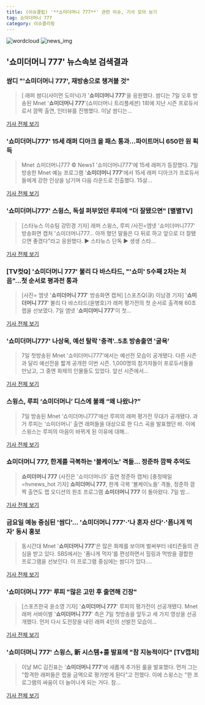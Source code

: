 ```yaml
---
title: (이슈클립) '**쇼미더머니 777**' 관련 이슈, 기사 모아 보기
tag: 쇼미더머니 777
category: 이슈클리핑
---
```

![wordcloud](https://s3.ap-northeast-2.amazonaws.com/lyrics101-wordcloud/2018-09-08-1536333166.png)
![news_img](https://user-images.githubusercontent.com/42597476/44507050-1206f400-a6e4-11e8-8d98-7ffbfebb353f.png)
## **'**쇼미더머니 777**'** 뉴스속보 검색결과
### 쌈디 "'**쇼미더머니 777**', 재방송으로 챙겨볼 것"

>[ 래퍼 쌈디(사이먼 도미닉)가 '**쇼미더머니 777**'을 응원했다. 쌈디는 7일 오후 방송된 Mnet '**쇼미더머니 777**'(쇼미더머니 트리플세븐) 1회에 지난 시즌 프로듀서로서 깜짝 출연, 인터뷰를 진행했다. 이날 쌈디는...

<a href="http://www.mydaily.co.kr/new_yk/html/read.php?newsid=201809072303677764&ext=na" target="_blank">기사 전체 보기</a>

### '쇼미더머니777' 15세 래퍼 디아크 올 패스 통과…파이트머니 650만 원 획득

>Mnet 쇼미더머니777 © News1 '쇼미더머니777'에 15세 래퍼가 등장했다. 7일 방송한 Mnet 예능 프로그램 '**쇼미더머니 777**'에서 15세 래퍼 디아크가 프로듀서들에게 강한 인상을 남기며 다음 라운드로 진출했다. 15살...

<a href="http://news1.kr/articles/?3420913" target="_blank">기사 전체 보기</a>

### '쇼미더머니777' 스윙스, 독설 퍼부었던 루피에 "더 잘됐으면" [별별TV]

>[스타뉴스 이슈팀 강민경 기자] 래퍼 스윙스, 루피 /사진=엠넷 '쇼미더머니777' 방송화면 캡처 '쇼미더머니777... 아까 했던 말들은 다 뒤로 하고 앞으로 더 잘됐으면 좋겠다"라고 응원했다. ▶ 스타뉴스 단독 ▶ 생생 스타...

<a href="http://star.mt.co.kr/stview.php?no=2018090721550913632" target="_blank">기사 전체 보기</a>

### [TV컷Q] '**쇼미더머니 777**' 불리 다 바스타드, "'쇼미' 5수째 2차는 처음"...첫 순서로 평과전 통과

>[사진= 엠넷 '**쇼미더머니 777**' 방송화면 캡쳐] [스포츠Q(큐) 이남경 기자] '**쇼미더머니 777**' 불리 다 바스타드(윤병호)가 래퍼 평가전의 첫 순서로 출격해 60초 랩을 선보였다. 7일 엠넷 '**쇼미더머니 777**'이 첫...

<a href="http://www.sportsq.co.kr/news/articleView.html?idxno=301915" target="_blank">기사 전체 보기</a>

### '쇼미더머니777' 나상욱, 예선 탈락 '충격'..5초 방송출연 '굴욕'

>7일 첫방송된 Mnet '쇼미더머니777'에서는 예선전 모습이 공개됐다. 다른 시즌과 달리 예선전을 짧게 공개한 이번 시즌. 1,000명의 참가자들이 프로듀서들을 만났고, 그 중엔 화제의 인물들도 있었다. 앞선 시즌에서...

<a href="http://enews24.tving.com/news/article.asp?nsID=1300686" target="_blank">기사 전체 보기</a>

### 스윙스, 루피 ‘쇼미더머니’ 디스에 불쾌 “왜 나왔나?”

>7일 방송된 Mnet ‘쇼미더머니777’에선 루피의 래퍼 평가전 무대가 공개됐다. 과거 루피는 ‘쇼미더머니’ 출연 래퍼들을 대상으로 한 디스 곡을 발표했던 바. 이에 스윙스는 루피의 마음이 바뀌게 된 이유에 대해...

<a href="http://www.tvreport.co.kr/?c=news&m=newsview&idx=1078696" target="_blank">기사 전체 보기</a>

### **쇼미더머니 777**, 한계를 극복하는 '볼케이노' 격돌... 정준하 깜짝 추억도

>**쇼미더머니 777** (사진은 '쇼미더머니5' 출연 정준하 캡쳐) [충청매일=hvnews_hot 기자] **쇼미더머니 777**, 한계 극복 '볼케이노들' 격돌, 정준하 깜짝 출연도 랩 오디션의 원조 프로그램 **쇼미더머니 777** 이 돌아왔다. 7일 밤...

<a href="http://www.ccdn.co.kr/news/articleView.html?idxno=539282" target="_blank">기사 전체 보기</a>

### 금요일 예능 중심된 '쌈디'… '**쇼미더머니 777**'·'나 혼자 산다'·'폼나게 먹자' 동시 홍보

>동시간대 Mnet '**쇼미더머니 777**'은 많은 화제를 보이며 벌써부터 네티즌들의 관심을 받고 있다. SBS에서는 '폼나게 먹자'를 편성하면서 힐링과 먹방을 결합한 프로그램을 선보인다. 이 프로그램 중심에는 쌈디가 있다....

<a href="http://www.topdaily.kr/news/articleView.html?idxno=55260" target="_blank">기사 전체 보기</a>

### '**쇼미더머니 777**' 루피 "많은 고민 후 출연해 긴장"

>[스포츠한국 윤소영 기자] '**쇼미더머니 777**' 루피의 평가전이 선공개됐다. Mnet 래퍼 서바이벌 '**쇼미더머니 777**' 측은 7일 첫방송을 앞두고 세 가지 영상을 선공개했다. 먼저 다시 도전장을 내민 래퍼 4인의 선발전 모습이...

<a href="http://sports.hankooki.com/lpage/entv/201809/sp20180907225907136660.htm" target="_blank">기사 전체 보기</a>

### '**쇼미더머니 777**' 스윙스, 新 시스템+룰 발표에 "참 지능적이다" [TV캡처]

>이날 MC 김진표는 '**쇼미더머니 777**'에 새롭게 추가된 룰을 발표했다. 먼저 그는 "합격한 래퍼들은 랩을 금액으로 평가받게 된다"고 전했다. 이에 스윙스는 "한 프로그램의 싸움이 더 늘어나게 되는 거다. 참...

<a href="http://stoo.asiae.co.kr/news/naver_view.htm?idxno=2018090723210943105" target="_blank">기사 전체 보기</a>


